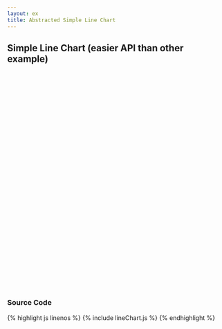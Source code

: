 ```yaml
---
layout: ex
title: Abstracted Simple Line Chart
---
```


## Simple Line Chart (easier API than other example)

<div id="chart1" style="width:100%;height:500px">
</div>

<script type="text/javascript" src="../src/charts/lineChart.js"> </script>
<script type="text/javascript" src="lineChart.js"> </script>


### Source Code

{% highlight js linenos %}
{% include lineChart.js %}
{% endhighlight %}
